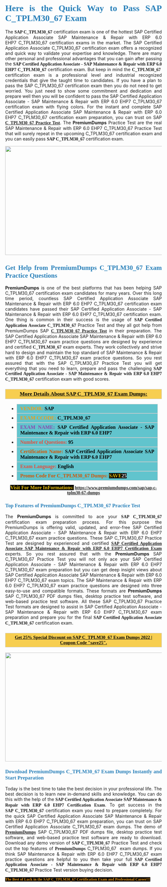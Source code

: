 <h1 style="text-align: justify;"><span style="color:#2980b9;"><span style="font-family:Georgia,serif;"><strong>Here is the Quick Way to Pass SAP C_TPLM30_67 Exam</strong></span></span></h1>

<p style="text-align: justify;">The <span style="font-family:Georgia,serif;"><strong>SAP C_TPLM30_67</strong></span> certification exam is one of the hottest SAP Certified Application Associate SAP Maintenance & Repair with ERP 6.0 EHP7 C_TPLM30_67 certification exams in the market. The SAP Certified Application Associate C_TPLM30_67 certification exam offers a recognized and quick way to validate your expertise and knowledge. There are many other personal and professional advantages that you can gain after passing the <span style="font-family:Georgia,serif;"><strong>SAP Certified Application Associate - SAP Maintenance & Repair with ERP 6.0 EHP7 C_TPLM30_67</strong></span> certification exam. But keep in mind the <span style="font-family:Georgia,serif;"><strong>C_TPLM30_67 </strong></span> certification exam is a professional level and industrial recognized credentials that give the taught time to candidates. If you have a plan to pass the SAP C_TPLM30_67 certification exam then you do not need to get worried. You just need to show some commitment and dedication and prepare well then you will be confident to pass the SAP Certified Application Associate - SAP Maintenance & Repair with ERP 6.0 EHP7 C_TPLM30_67 certification exam with flying colors. For the instant and complete SAP Certified Application Associate SAP Maintenance & Repair with ERP 6.0 EHP7 C_TPLM30_67 certification exam preparation, you can trust on SAP <span style="font-family:Georgia,serif;"><strong><a href="https://www.premiumdumps.com/sap/sap-c-tplm30-67-dumps">C_TPLM30_67 Practice Test</a></strong></span>. The <strong>PremiumDumps</strong> Practice Test are the real SAP Maintenance & Repair with ERP 6.0 EHP7 C_TPLM30_67 Practice Test that will surely repeat in the upcoming C_TPLM30_67 certification exam and you can easily pass <span style="font-family:Georgia,serif;"><strong>SAP C_TPLM30_67</strong></span> certification exam.</p>

<p style="text-align: center;"><a href="https://www.premiumdumps.com/sap/sap-c-tplm30-67-dumps"><img alt="" src="https://i.imgur.com/VJaqCPg.jpeg" style="width: 700px; height: 350px;" /></a></p>

<h2 style="text-align: justify;"><span style="color:#2980b9;"><span style="font-family:Georgia,serif;"><strong>Get Help from PremiumDumps C_TPLM30_67 Exam Practice Questions</strong> </span></span></h2>

<p style="text-align: justify;"><span style="font-size:14px;"><strong>PremiumDumps</strong></span> is one of the best platforms that has been helping SAP C_TPLM30_67 certification exam candidates for many years. Over this long time period, countless SAP Certified Application Associate SAP Maintenance & Repair with ERP 6.0 EHP7 C_TPLM30_67 certification exam candidates have passed their SAP Certified Application Associate - SAP Maintenance & Repair with ERP 6.0 EHP7 C_TPLM30_67 certification exam. One thing is common in their success is the usage of<span style="font-family:Georgia,serif;"><strong> SAP Certified Application Associate C_TPLM30_67 </strong></span>Practice Test and they all got help from PremiumDumps SAP <a href="https://www.premiumdumps.com/sap/sap-c-tplm30-67-dumps"><span style="font-family:Georgia,serif;"><strong>C_TPLM30_67 Practice Test</strong></span></a> in their preparation. The SAP Certified Application Associate SAP Maintenance & Repair with ERP 6.0 EHP7 C_TPLM30_67 exam practice questions are designed by experience and certified <span style="font-family:Georgia,serif;"><strong> C_TPLM30_67</strong></span> exam experts. They work collectively and strive hard to design and maintain the top standard of SAP Maintenance & Repair with ERP 6.0 EHP7 C_TPLM30_67<strong> </strong>exam practice questions. So you rest assured that with the SAP C_TPLM30_67 Practice Test you will get everything that you need to learn, prepare and pass the challenging<span style="font-family:Georgia,serif;"><strong> SAP Certified Application Associate - SAP Maintenance & Repair with ERP 6.0 EHP7 C_TPLM30_67</strong></span> certification exam with good scores.</p>

<h3 style="background: #f7ce50; border: 1px solid rgb(204, 204, 204); padding: 5px 10px; text-align: center;"><span style="font-family:Georgia,serif;"><u><u><span style="color:#000000;"><span style="font-size:11pt"><span style="line-height:normal"><b><span style="font-size:13.0pt"><span cambria="">More Details About SAP C_TPLM30_67 Exam Dumps:</span></span></b></span></span></span></u></u></span></h3>

<ul>
	<li style="margin:0cm 10pt">
	<div style="background:#61c4cd; border: 1px solid rgb(204, 204, 204); padding: 5px 10px; text-align: justify;"><span style="font-family:Georgia,serif;"><span style="font-size:11pt"><span style="line-height:normal"><b><span style="font-size:12.0pt"><span new="" roman="" times=""><span style="color:#f39c12;">VENDOR:</span> <span style="color:#000000;">SAP</span></span></span></b></span></span></span></div>
	</li>
	<li style="margin:0cm 10pt">
	<div style="background: #61c4cd; border: 1px solid rgb(204, 204, 204); padding: 5px 10px; text-align: justify;"><span style="font-family:Georgia,serif;"><span style="font-size:11pt"><span style="line-height:normal"><b><span style="font-size:12.0pt"><span new="" roman="" times=""><span style="color:#f39c12;">EXAM CCODE:</span> <span style="color:#000000;">C_TPLM30_67</span></span></span></b></span></span></span></div>
	</li>
	<li style="margin:0cm 10pt">
	<div style="background: #61c4cd; border: 1px solid rgb(204, 204, 204); padding: 5px 10px; text-align: justify;"><span style="font-family:Georgia,serif;"><span style="font-size:11pt"><span style="line-height:normal"><b><span style="font-size:12.0pt"><span new="" roman="" times=""><span style="color:#8e44ad;">EXAM NAME:</span> <span style="color:#000000;">SAP Certified Application Associate - SAP Maintenance & Repair with ERP 6.0 EHP7</span></span></span></b></span></span></span></div>
	</li>
	<li style="margin:0cm 10pt">
	<div style="background: #61c4cd; border: 1px solid rgb(204, 204, 204); padding: 5px 10px;"><span style="font-family:Georgia,serif;"><span style="font-size:11pt"><span style="line-height:normal"><b><span style="font-size:12.0pt"><span new="" roman="" times=""><span style="color:#e74c3c;">Number of Questions:</span><span style="color:#000000;"><span style="color:#f1c40f;"> </span>95</span></span></span></b></span></span></span></div>
	</li>
	<li style="margin:0cm 10pt">
	<div style="background: #61c4cd; border: 1px solid rgb(204, 204, 204); padding: 5px 10px; text-align: justify;"><span style="font-family:Georgia,serif;"><span style="font-size:11pt"><span style="line-height:normal"><b><span style="font-size:12.0pt"><span new="" roman="" times=""><span style="color:#d35400;">Certification Name:</span> <span style="color:#000000;">SAP Certified Application Associate SAP Maintenance & Repair with ERP 6.0 EHP7</span></span></span></b></span></span></span></div>
	</li>
	<li style="margin:0cm 10pt">
	<div style="background: #61c4cd; border: 1px solid rgb(204, 204, 204); padding: 5px 10px; text-align: justify;"><span style="font-family:Georgia,serif;"><span style="font-size:11pt"><span style="line-height:normal"><b><span style="font-size:12.0pt"><span new="" roman="" times=""><span style="color:#e74c3c;">Exam Language:</span> <span style="color:#000000;">English</span></span></span></b></span></span></span></div>
	</li>
	<li style="margin:0cm 10pt">
	<div style="background: #61c4cd; border: 1px solid rgb(204, 204, 204); padding: 5px 10px;"><span style="font-family:Georgia,serif;"><span style="font-size:11pt"><span style="line-height:normal"><b><span style="font-size:12.0pt"><span new="" roman="" times=""><span style="color:#d35400;">Promo Code For C_TPLM30_67 Dumps:</span><span style="color:#f1c40f;"> <span style="background-color:#000000;">SAVE</span></span><span style="color:#ffffff;"><span style="background-color:#000000;">25</span></span></span></span></b></span></span></span></div>
	</li>
</ul>

<p style="text-align: center;"><span style="font-family:Georgia,serif;"><strong><span style="font-size:16px;"><span style="color:#f1c40f;"><span style="background-color:#000000;">Visit For More InFormations:</span></span></span> <a href="https://www.premiumdumps.com/sap/sap-c-tplm30-67-dumps">https://www.premiumdumps.com/sap/sap-c-tplm30-67-dumps</a></strong></span></p>

<h3 style="text-align: justify;"><span style="color:#2980b9;"><span style="font-family:Georgia,serif;"><span style="font-family:Georgia,serif;"><strong>Top Features of PremiumDumps C_TPLM30_67 Practice Test</strong></span></span></span></h3>

<p style="text-align: justify;">The <span style="font-size:14px;"><strong>PremiumDumps</strong></span> is committed to ace your<span style="font-family:Georgia,serif;"><strong> SAP C_TPLM30_67</strong></span> certification exam preparation process. For this purpose the PremiumDumps is offering valid, updated, and error-free SAP Certified Application Associate - SAP Maintenance & Repair with ERP 6.0 EHP7 C_TPLM30_67 exam practice questions. These SAP C_TPLM30_67 Practice Test are designed by experienced and certified <a href="https://www.premiumdumps.com/sap/sap-certified-application-associate-exam-dumps"><span style="font-family:Georgia,serif;"><strong>SAP Certified Application Associate SAP Maintenance & Repair with ERP 6.0 EHP7 Certification Exam</strong></span></a> experts. So you rest assured that with the <span style="font-size:14px;"><strong>PremiumDumps </strong></span>SAP C_TPLM30_67 Practice Test you will not only ace your SAP Certified Application Associate - SAP Maintenance & Repair with ERP 6.0 EHP7 C_TPLM30_67 exam preparation but you can get deep insight views about SAP Certified Application Associate SAP Maintenance & Repair with ERP 6.0 EHP7 C_TPLM30_67 exam topics. The SAP Maintenance & Repair with ERP 6.0 EHP7 C_TPLM30_67 exam practice questions are designed into three easy-to-use and compatible formats. These formats are <strong>PremiumDumps</strong> SAP C_TPLM30_67 PDF dumps files, desktop practice test software, and web-based practice test software. All these SAP C_TPLM30_67 Practice Test formats are designed to assist in SAP Certified Application Associate - SAP Maintenance & Repair with ERP 6.0 EHP7 C_TPLM30_67 exam preparation and prepare you for the final <span style="font-family:Georgia,serif;"><strong>SAP Certified Application Associate C_TPLM30_67</strong></span> certification exam.</p>

<h3 style="background: rgb(247, 206, 80); border: 1px solid rgb(204, 204, 204); padding: 5px 10px; text-align: center;"><span style="font-family:Georgia,serif;"><u><span style="color:#000000;"><span style="font-size:11pt;"><span style="line-height:normal;"><b><span cambria="">Get 25% Special Discount on SAP C_TPLM30_67 Exam Dumps 2022 | Coupon Code "save25".</span></b></span></span></span></u></span></h3>

<p style="text-align: center;"><strong><a href="https://www.premiumdumps.com/sap/sap-c-tplm30-67-dumps"><img alt="" src="https://i.imgur.com/F18GQwv.jpeg" style="width: 700px; height: 350px;" /></a></strong></p>

<h3 style="text-align: justify;"><span style="color:#2980b9;"><span style="font-family:Georgia,serif;"><span style="font-family:Georgia,serif;"><strong>Download PremiumDumps C_TPLM30_67 Exam Dumps Instantly and Start Preparation</strong></span></span></span></h3>

<p style="text-align: justify;">Today is the best time to take the best decision in your professional life. The best decision is to learn new in-demand skills and knowledge. You can do this with the help of the <span style="font-family:Georgia,serif;"><strong>SAP Certified Application Associate SAP Maintenance & Repair with ERP 6.0 EHP7 Certification Exam</strong></span>. To get success in the <strong><span style="font-family:Georgia,serif;">SAP C_TPLM30_67</span></strong> certification exam you need to prepare completely. For the quick SAP Certified Application Associate SAP Maintenance & Repair with ERP 6.0 EHP7 C_TPLM30_67 exam preparation, you can trust on SAP Certified Application Associate C_TPLM30_67 exam dumps. The demo of <a href="https://www.premiumdumps.com/"><span style="font-family:Georgia,serif;"><strong><span style="font-size:14px;">PremiumDumps</span></strong></span></a> SAP C_TPLM30_67 PDF dumps file, desktop practice test software, and web-based practice test software are ready to download. Download any demo version of <span style="font-family:Georgia,serif;"><strong>SAP C_TPLM30_67</strong></span> Practice Test and check out the top features of <span style="font-size:14px;"><span style="font-family:Georgia,serif;"><strong>PremiumDumps</strong></span></span> C_TPLM30_67  exam dumps. If you think SAP Maintenance & Repair with ERP 6.0 EHP7 C_TPLM30_67 exam practice questions are helpful to you then take your full<span style="font-family:Georgia,serif;"><strong> SAP Certified Application Associate - SAP Maintenance & Repair with ERP 6.0 EHP7 C_TPLM30_67 </strong></span>Practice Test version buying decision.</p>

<p style="text-align: justify;"><span style="color:#f39c12;"><span style="font-size:12px;"><span style="font-family:Georgia,serif;"><strong><span style="background-color:#000000;">The Best of Luck in the SAP C_TPLM30_67 Certification Exam and Professional Career!!!</span></strong></span></span></span></p>
